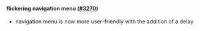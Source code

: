 #### flickering navigation menu ([#3270](https://github.com/shopsys/shopsys/pull/3270))

-   navigation menu is now more user-friendly with the addition of a delay
